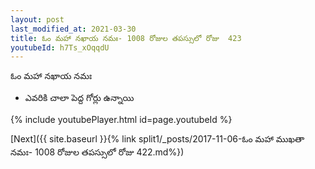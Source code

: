```yaml
---
layout: post
last_modified_at: 2021-03-30
title: ఓం మహా నఖాయ నమః- 1008 రోజుల తపస్సులో రోజు  423
youtubeId: h7Ts_xOqqdU
---
```

 
 
 ఓం మహా నఖాయ నమః  
 
 - ఎవరికి చాలా పెద్ద గోర్లు ఉన్నాయి 
 
  
 
  
 
 
 
 
 
 


{% include youtubePlayer.html id=page.youtubeId %}
 
[Next]({{ site.baseurl }}{% link  split1/_posts/2017-11-06-ఓం మహా ముఖతా నమః- 1008 రోజుల తపస్సులో రోజు  422.md%})
 
